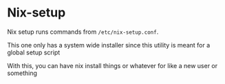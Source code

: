# Nix-setup

Nix setup runs commands from `/etc/nix-setup.conf`.

This one only has a system wide installer since this utility is meant for a global setup script

With this, you can have nix install things or whatever for like a new user or something
